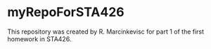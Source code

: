 # myRepoForSTA426
This repository was created by R. Marcinkevisc for part 1 of the first homework in STA426.
